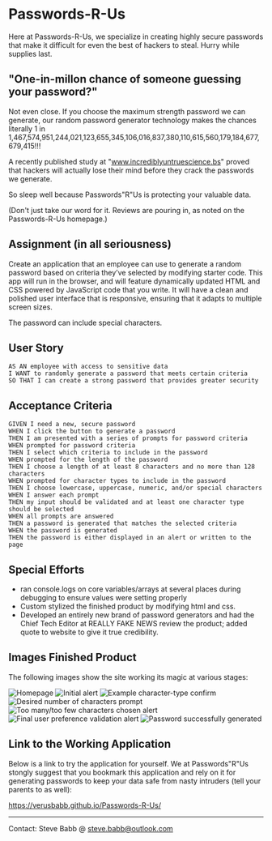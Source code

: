 # Passwords-R-Us
Here at Passwords-R-Us, we specialize in creating highly secure passwords that make it difficult for even the best of hackers to steal.  Hurry while supplies last.

## "One-in-millon chance of someone guessing your password?"
Not even close.  If you choose the maximum strength password we can generate, our random password generator technology makes the chances literally 1 in 1,467,574,951,244,021,123,655,345,106,016,837,380,110,615,560,179,184,677,679,415!!!  

A recently published study at "www.incrediblyuntruescience.bs" proved that hackers will actually lose their mind before they crack the passwords we generate. 

So sleep well because Passwords"R"Us is protecting your valuable data.

(Don't just take our word for it.  Reviews are pouring in, as noted on the Passwords-R-Us homepage.)

## Assignment (in all seriousness)

Create an application that an employee can use to generate a random password based on criteria they’ve selected by modifying starter code. This app will run in the browser, and will feature dynamically updated HTML and CSS powered by JavaScript code that you write. It will have a clean and polished user interface that is responsive, ensuring that it adapts to multiple screen sizes.

The password can include special characters. 

## User Story

```
AS AN employee with access to sensitive data
I WANT to randomly generate a password that meets certain criteria
SO THAT I can create a strong password that provides greater security
```

## Acceptance Criteria

```
GIVEN I need a new, secure password
WHEN I click the button to generate a password
THEN I am presented with a series of prompts for password criteria
WHEN prompted for password criteria
THEN I select which criteria to include in the password
WHEN prompted for the length of the password
THEN I choose a length of at least 8 characters and no more than 128 characters
WHEN prompted for character types to include in the password
THEN I choose lowercase, uppercase, numeric, and/or special characters
WHEN I answer each prompt
THEN my input should be validated and at least one character type should be selected
WHEN all prompts are answered
THEN a password is generated that matches the selected criteria
WHEN the password is generated
THEN the password is either displayed in an alert or written to the page
```

## Special Efforts
- ran console.logs on core variables/arrays at several places during debugging to ensure values were setting properly
- Custom stylized the finished product by modifying html and css.
- Developed an entirely new brand of password generators and had the Chief Tech Editor at REALLY FAKE NEWS review the product; added quote to website to give it true credibility.

## Images Finished Product

The following images show the site working its magic at various stages:

![Homepage](https://github.com/verusbabb/Passwords-R-Us/blob/main/Assets/Homepage.png)
![Initial alert](https://github.com/verusbabb/Passwords-R-Us/blob/main/Assets/Initial_confirm.png)
![Example character-type confirm](https://github.com/verusbabb/Passwords-R-Us/blob/main/Assets/Sample_char_type_alert.png)
![Desired number of characters prompt](https://github.com/verusbabb/Passwords-R-Us/blob/main/Assets/Num_chars.png)
![Too many/too few characters chosen alert](https://github.com/verusbabb/Passwords-R-Us/blob/main/Assets/Out_of_range.png)
![Final user preference validation alert](https://github.com/verusbabb/Passwords-R-Us/blob/main/Assets/Validation_confirm.png)
![Password successfully generated](https://github.com/verusbabb/Passwords-R-Us/blob/main/Assets/Password_generated.png)


## Link to the Working Application
Below is a link to try the application for yourself.  We at Passwords"R"Us stongly suggest that you bookmark this application and rely on it for generating passwords to keep your data safe from nasty intruders (tell your parents to as well):

https://verusbabb.github.io/Passwords-R-Us/

----
Contact:  Steve Babb @ steve.babb@outlook.com
